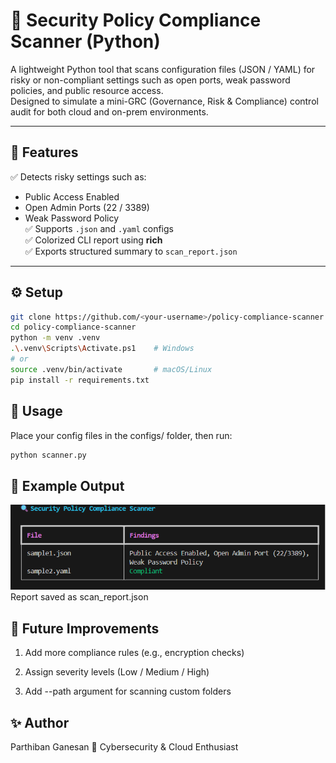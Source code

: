 # 🧩 Security Policy Compliance Scanner (Python)

A lightweight Python tool that scans configuration files (JSON / YAML) for risky or non-compliant settings such as open ports, weak password policies, and public resource access.  
Designed to simulate a mini-GRC (Governance, Risk & Compliance) control audit for both cloud and on-prem environments.

---

## 🚀 Features
✅ Detects risky settings such as:
- Public Access Enabled
- Open Admin Ports (22 / 3389)
- Weak Password Policy  
✅ Supports `.json` and `.yaml` configs  
✅ Colorized CLI report using **rich**  
✅ Exports structured summary to `scan_report.json`  

---

## ⚙️ Setup
```bash
git clone https://github.com/<your-username>/policy-compliance-scanner.git
cd policy-compliance-scanner
python -m venv .venv
.\.venv\Scripts\Activate.ps1    # Windows
# or
source .venv/bin/activate       # macOS/Linux
pip install -r requirements.txt
```

## 🧠 Usage

Place your config files in the configs/ folder, then run:
```bash
python scanner.py
```

## 🧾 Example Output
![Security Policy Compliance Scanner](https://github.com/partz2510/policy-compliance-scanner/blob/main/screenshot/policy%20compliance%20scanner.png?raw=true)
Report saved as scan_report.json

## 🔮 Future Improvements

1. Add more compliance rules (e.g., encryption checks)

2. Assign severity levels (Low / Medium / High)

3. Add --path argument for scanning custom folders

## ✨ Author

Parthiban Ganesan
💼 Cybersecurity & Cloud Enthusiast
